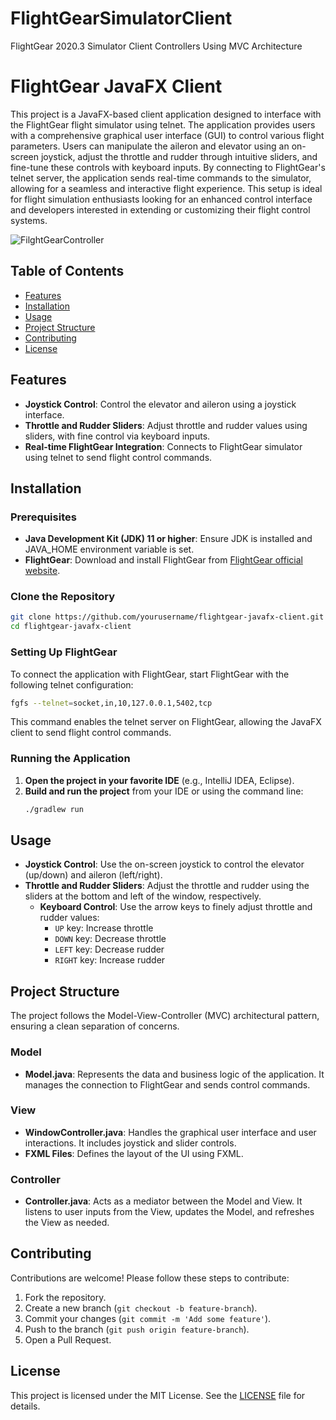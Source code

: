 # FlightGearSimulatorClient
FlightGear 2020.3 Simulator Client Controllers Using MVC Architecture

# FlightGear JavaFX Client

This project is a JavaFX-based client application designed to interface with the FlightGear flight simulator using telnet. The application provides users with a comprehensive graphical user interface (GUI) to control various flight parameters. Users can manipulate the aileron and elevator using an on-screen joystick, adjust the throttle and rudder through intuitive sliders, and fine-tune these controls with keyboard inputs. By connecting to FlightGear's telnet server, the application sends real-time commands to the simulator, allowing for a seamless and interactive flight experience. This setup is ideal for flight simulation enthusiasts looking for an enhanced control interface and developers interested in extending or customizing their flight control systems.

![FilghtGearController](https://github.com/user-attachments/assets/6ebc17c6-57ef-41b2-8eae-0995d1d49f13)


## Table of Contents
- [Features](#features)
- [Installation](#installation)
- [Usage](#usage)
- [Project Structure](#project-structure)
- [Contributing](#contributing)
- [License](#license)

## Features
- **Joystick Control**: Control the elevator and aileron using a joystick interface.
- **Throttle and Rudder Sliders**: Adjust throttle and rudder values using sliders, with fine control via keyboard inputs.
- **Real-time FlightGear Integration**: Connects to FlightGear simulator using telnet to send flight control commands.

## Installation

### Prerequisites
- **Java Development Kit (JDK) 11 or higher**: Ensure JDK is installed and JAVA_HOME environment variable is set.
- **FlightGear**: Download and install FlightGear from [FlightGear official website](https://www.flightgear.org/).

### Clone the Repository
```bash
git clone https://github.com/yourusername/flightgear-javafx-client.git
cd flightgear-javafx-client
```
### Setting Up FlightGear
To connect the application with FlightGear, start FlightGear with the following telnet configuration:
```bash
fgfs --telnet=socket,in,10,127.0.0.1,5402,tcp
```
This command enables the telnet server on FlightGear, allowing the JavaFX client to send flight control commands.

### Running the Application
1. **Open the project in your favorite IDE** (e.g., IntelliJ IDEA, Eclipse).
2. **Build and run the project** from your IDE or using the command line:
   ```bash
   ./gradlew run
   ```

## Usage
- **Joystick Control**: Use the on-screen joystick to control the elevator (up/down) and aileron (left/right).
- **Throttle and Rudder Sliders**: Adjust the throttle and rudder using the sliders at the bottom and left of the window, respectively.
  - **Keyboard Control**: Use the arrow keys to finely adjust throttle and rudder values:
    - `UP` key: Increase throttle
    - `DOWN` key: Decrease throttle
    - `LEFT` key: Decrease rudder
    - `RIGHT` key: Increase rudder

## Project Structure
The project follows the Model-View-Controller (MVC) architectural pattern, ensuring a clean separation of concerns.

### Model
- **Model.java**: Represents the data and business logic of the application. It manages the connection to FlightGear and sends control commands.

### View
- **WindowController.java**: Handles the graphical user interface and user interactions. It includes joystick and slider controls.
- **FXML Files**: Defines the layout of the UI using FXML.

### Controller
- **Controller.java**: Acts as a mediator between the Model and View. It listens to user inputs from the View, updates the Model, and refreshes the View as needed.

## Contributing
Contributions are welcome! Please follow these steps to contribute:
1. Fork the repository.
2. Create a new branch (`git checkout -b feature-branch`).
3. Commit your changes (`git commit -m 'Add some feature'`).
4. Push to the branch (`git push origin feature-branch`).
5. Open a Pull Request.

## License
This project is licensed under the MIT License. See the [LICENSE](LICENSE) file for details.
